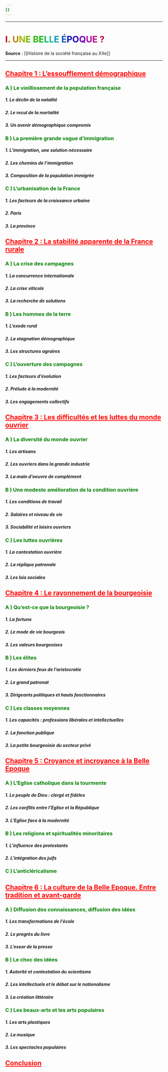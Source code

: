 ```yaml
---
{}
---
```

***
# <span style="color:#B80000">I</span><span style="color:#B84100">.</span> <span style="color:#B88200">U</span><span style="color:#ADB800">N</span><span style="color:#6CB800">E</span> <span style="color:#2BB800">B</span><span style="color:#00B816">E</span><span style="color:#00B856">L</span><span style="color:#00B897">L</span><span style="color:#0097B8">E</span> <span style="color:#0056B8">É</span><span style="color:#0016B8">P</span><span style="color:#2B00B8">O</span><span style="color:#6C00B8">Q</span><span style="color:#AD00B8">U</span><span style="color:#B80082">E</span> <span style="color:#B80041">?</span>
**Source** : [[Histoire de la société française au XXe]] 
***
## <span style="color:red"><u>Chapitre 1 : L’essoufflement démographique</u></span>

### <span style="color:green">A ) Le vieillissement de la population française</span> 

##### 1. Le déclin de la natalité 

##### 2. Le recul de la mortalité 

##### 3. Un avenir démographique compromis 

### <span style="color:green">B ) La première grande vague d’immigration</span> 

##### 1. L’immigration, une solution nécessaire 

##### 2. Les chemins de l’immigration 

##### 3. Composition de la population immigrée 

### <span style="color:green">C ) L’urbanisation de la France</span> 

##### 1. Les facteurs de la croissance urbaine 

##### 2. Paris 

##### 3. La province 

## <span style="color:red"><u>Chapitre 2 : La stabilité apparente de la France rurale</u></span> 

### <span style="color:green">A ) La crise des campagnes</span> 

##### 1. La concurrence internationale 

##### 2. La crise viticole 

##### 3. La recherche de solutions 

### <span style="color:green">B ) Les hommes de la terre</span> 

##### 1. L’exode rural 

##### 2. La stagnation démographique 

##### 3. Les structures agraires 

### <span style="color:green">C ) L’ouverture des campagnes</span> 

##### 1. Les facteurs d’évolution 

##### 2. Prélude à la modernité 

##### 3. Les engagements collectifs 

## <span style="color:red"><u>Chapitre 3 : Les difficultés et les luttes du monde ouvrier</u></span> 

### <span style="color:green">A ) La diversité du monde ouvrier</span>

##### 1. Les artisans 

##### 2. Les ouvriers dans la grande industrie 

##### 3. La main d’oeuvre de complément 

### <span style="color:green">B ) Une modeste amélioration de la condition ouvrière</span> 

##### 1. Les conditions de travail 

##### 2. Salaires et niveau de vie 

##### 3. Sociabilité et loisirs ouvriers 

### <span style="color:green">C ) Les luttes ouvrières</span>

##### 1. La contestation ouvrière 

##### 2. La réplique patronale 

##### 3. Les lois sociales 

## <span style="color:red"><u>Chapitre 4 : Le rayonnement de la bourgeoisie</u></span>

### <span style="color:green">A ) Qu’est-ce que la bourgeoisie ?</span> 

##### 1. La fortune 

##### 2. Le mode de vie bourgeois 

##### 3. Les valeurs bourgeoises 

### <span style="color:green">B ) Les élites</span>

##### 1. Les derniers feux de l’aristocratie 

##### 2. Le grand patronat 

##### 3. Dirigeants politiques et hauts fonctionnaires 

### <span style="color:green">C ) Les classes moyennes</span> 

##### 1. Les capacités : professions libérales et intellectuelles 

##### 2. La fonction publique 

##### 3. La petite bourgeoisie du secteur privé 

## <span style="color:red"><u>Chapitre 5 : Croyance et incroyance à la Belle Epoque</u></span> 

### <span style="color:green">A ) L’Eglise catholique dans la tourmente</span>  

##### 1. Le peuple de Dieu : clergé et fidèles 

##### 2. Les conflits entre l’Eglise et la République 

##### 3. L’Eglise face à la modernité 

### <span style="color:green">B ) Les religions et spiritualités minoritaires</span> 

##### 1. L’influence des protestants 

##### 2. L’intégration des juifs 

### <span style="color:green">C ) L’anticléricalisme</span> 

## <span style="color:red"><u>Chapitre 6 : La culture de la Belle Epoque. Entre tradition et avant-garde</u></span>

### <span style="color:green">A ) Diffusion des connaissances, diffusion des idées</span>

##### 1. Les transformations de l’école 

##### 2. Le progrès du livre 

##### 3. L’essor de la presse 

### <span style="color:green">B ) Le choc des idées</span>

##### 1. Autorité et contestation du scientisme 

##### 2. Les intellectuels et le débat sur le nationalisme 

##### 3. La création littéraire 

### <span style="color:green">C ) Les beaux-arts et les arts populaires</span>

##### 1. Les arts plastiques

##### 2. La musique 

##### 3. Les spectacles populaires 

## <span style="color:red"><u>Conclusion</u></span>













